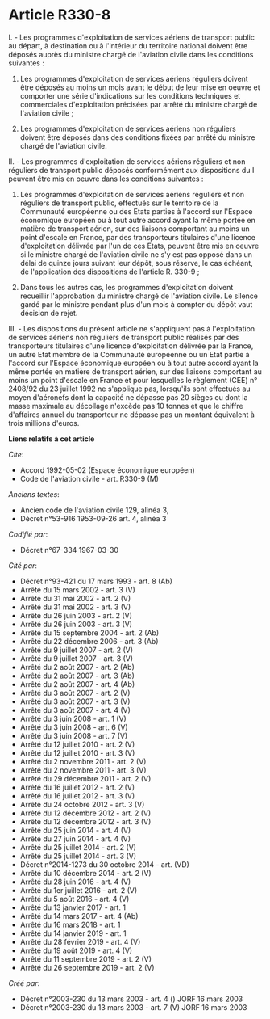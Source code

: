 # Article R330-8

I. - Les programmes d'exploitation de services aériens de transport public au départ, à destination ou à l'intérieur du
territoire national doivent être déposés auprès du ministre chargé de l'aviation civile dans les conditions suivantes :

1. Les programmes d'exploitation de services aériens réguliers doivent être déposés au moins un mois avant le début de leur
mise en oeuvre et comporter une série d'indications sur les conditions techniques et commerciales d'exploitation précisées
par arrêté du ministre chargé de l'aviation civile ;

2. Les programmes d'exploitation de services aériens non réguliers doivent être déposés dans des conditions fixées par arrêté
du ministre chargé de l'aviation civile.

II. - Les programmes d'exploitation de services aériens réguliers et non réguliers de transport public déposés conformément
aux dispositions du I peuvent être mis en oeuvre dans les conditions suivantes :

1. Les programmes d'exploitation de services aériens réguliers et non réguliers de transport public, effectués sur le
territoire de la Communauté européenne ou des Etats parties à l'accord sur l'Espace économique européen ou à tout autre
accord ayant la même portée en matière de transport aérien, sur des liaisons comportant au moins un point d'escale en France,
par des transporteurs titulaires d'une licence d'exploitation délivrée par l'un de ces Etats, peuvent être mis en oeuvre si
le ministre chargé de l'aviation civile ne s'y est pas opposé dans un délai de quinze jours suivant leur dépôt, sous réserve,
le cas échéant, de l'application des dispositions de l'article R. 330-9 ;

2. Dans tous les autres cas, les programmes d'exploitation doivent recueillir l'approbation du ministre chargé de l'aviation
civile. Le silence gardé par le ministre pendant plus d'un mois à compter du dépôt vaut décision de rejet.

III. - Les dispositions du présent article ne s'appliquent pas à l'exploitation de services aériens non réguliers de
transport public réalisés par des transporteurs titulaires d'une licence d'exploitation délivrée par la France, un autre Etat
membre de la Communauté européenne ou un Etat partie à l'accord sur l'Espace économique européen ou à tout autre accord ayant
la même portée en matière de transport aérien, sur des liaisons comportant au moins un point d'escale en France et pour
lesquelles le règlement (CEE) n° 2408/92 du 23 juillet 1992 ne s'applique pas, lorsqu'ils sont effectués au moyen d'aéronefs
dont la capacité ne dépasse pas 20 sièges ou dont la masse maximale au décollage n'excède pas 10 tonnes et que le chiffre
d'affaires annuel du transporteur ne dépasse pas un montant équivalent à trois millions d'euros.

**Liens relatifs à cet article**

_Cite_:

  - Accord 1992-05-02 (Espace économique européen)
  - Code de l'aviation civile - art. R330-9 (M)

_Anciens textes_:

  - Ancien code de l'aviation civile 129, alinéa 3,
  - Décret n°53-916 1953-09-26 art. 4, alinéa 3

_Codifié par_:

  - Décret n°67-334 1967-03-30

_Cité par_:

  - Décret n°93-421 du 17 mars 1993 - art. 8 (Ab)
  - Arrêté du 15 mars 2002 - art. 3 (V)
  - Arrêté du 31 mai 2002 - art. 2 (V)
  - Arrêté du 31 mai 2002 - art. 3 (V)
  - Arrêté du 26 juin 2003 - art. 2 (V)
  - Arrêté du 26 juin 2003 - art. 3 (V)
  - Arrêté du 15 septembre 2004 - art. 2 (Ab)
  - Arrêté du 22 décembre 2006 - art. 3 (Ab)
  - Arrêté du 9 juillet 2007 - art. 2 (V)
  - Arrêté du 9 juillet 2007 - art. 3 (V)
  - Arrêté du 2 août 2007 - art. 2 (Ab)
  - Arrêté du 2 août 2007 - art. 3 (Ab)
  - Arrêté du 2 août 2007 - art. 4 (Ab)
  - Arrêté du 3 août 2007 - art. 2 (V)
  - Arrêté du 3 août 2007 - art. 3 (V)
  - Arrêté du 3 août 2007 - art. 4 (V)
  - Arrêté du 3 juin 2008 - art. 1 (V)
  - Arrêté du 3 juin 2008 - art. 6 (V)
  - Arrêté du 3 juin 2008 - art. 7 (V)
  - Arrêté du 12 juillet 2010 - art. 2 (V)
  - Arrêté du 12 juillet 2010 - art. 3 (V)
  - Arrêté du 2 novembre 2011 - art. 2 (V)
  - Arrêté du 2 novembre 2011 - art. 3 (V)
  - Arrêté du 29 décembre 2011 - art. 2 (V)
  - Arrêté du 16 juillet 2012 - art. 2 (V)
  - Arrêté du 16 juillet 2012 - art. 3 (V)
  - Arrêté du 24 octobre 2012 - art. 3 (V)
  - Arrêté du 12 décembre 2012 - art. 2 (V)
  - Arrêté du 12 décembre 2012 - art. 3 (V)
  - Arrêté du 25 juin 2014 - art. 4 (V)
  - Arrêté du 27 juin 2014 - art. 4 (V)
  - Arrêté du 25 juillet 2014 - art. 2 (V)
  - Arrêté du 25 juillet 2014 - art. 3 (V)
  - Décret n°2014-1273 du 30 octobre 2014 - art. (VD)
  - Arrêté du 10 décembre 2014 - art. 2 (V)
  - Arrêté du 28 juin 2016 - art. 4 (V)
  - Arrêté du 1er juillet 2016 - art. 2 (V)
  - Arrêté du 5 août 2016 - art. 4 (V)
  - Arrêté du 13 janvier 2017 - art. 1
  - Arrêté du 14 mars 2017 - art. 4 (Ab)
  - Arrêté du 16 mars 2018 - art. 1
  - Arrêté du 14 janvier 2019 - art. 1
  - Arrêté du 28 février 2019 - art. 4 (V)
  - Arrêté du 19 août 2019 - art. 4 (V)
  - Arrêté du 11 septembre 2019 - art. 2 (V)
  - Arrêté du 26 septembre 2019 - art. 2 (V)

_Créé par_:

  - Décret n°2003-230 du 13 mars 2003 - art. 4 () JORF 16 mars 2003
  - Décret n°2003-230 du 13 mars 2003 - art. 7 (V) JORF 16 mars 2003
